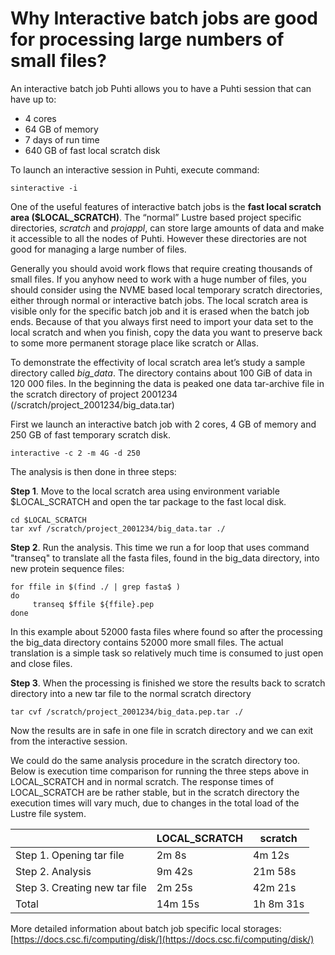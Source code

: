 # Why Interactive batch jobs are good for processing large numbers of small files?
                   
An interactive batch job Puhti allows you to have a Puhti session that can have up to:
*   4 cores
*   64 GB of memory
*   7 days of run time
*   640 GB of fast local scratch disk

To launch an interactive session in Puhti, execute command:
```text
sinteractive -i
```
One of the useful features of interactive batch jobs is the **fast local scratch area ($LOCAL_SCRATCH)**. The “normal” Lustre based project specific directories, *scratch* and *projappl*, can store large amounts of data and make it accessible to all the nodes of Puhti. However these directories are not good for managing a large number of files. 

Generally you should avoid work flows that require creating thousands of small files. If you anyhow need to work with a huge number of files, 
you should consider using the NVME based local temporary scratch directories, either through normal or interactive batch jobs.
The local scratch area is visible only for the specific batch job and it is erased when the batch job ends. 
Because of that you always first need to import your data set to the local scratch and when you finish, copy the data you want to preserve back to some more 
permanent storage place like scratch or Allas.

To demonstrate the effectivity of local scratch area let’s study a sample directory called *big_data*. The directory contains about 100 GiB of data in 120 000 files. In the beginning the data is peaked one data tar-archive file in the scratch directory of project 2001234 (/scratch/project_2001234/big_data.tar)

First we launch an interactive batch job with 2 cores, 4 GB of memory and 250 GB of fast temporary scratch disk.
```text
interactive -c 2 -m 4G -d 250
```
The analysis is then done in three steps:

**Step 1**. Move to the local scratch area using environment variable $LOCAL_SCRATCH and open the tar package to the fast local disk.
```
cd $LOCAL_SCRATCH
tar xvf /scratch/project_2001234/big_data.tar ./
```

**Step 2**. Run the analysis. This time we run a for loop that uses command "transeq" to translate all the fasta files, found in the big_data directory, 
into new protein sequence files:
```text
for ffile in $(find ./ | grep fasta$ )
do
     transeq $ffile ${ffile}.pep
done 
```
In this example about 52000 fasta files where found so after the processing the big_data directory contains 52000 more small files. 
The actual translation is a simple task so relatively much time is consumed to just open and close files.

**Step 3**. When the processing is finished we store the results back to scratch directory into a new tar file to the normal scratch directory
```text
tar cvf /scratch/project_2001234/big_data.pep.tar ./
```
Now the results are in safe in one file in scratch directory and we can exit from the interactive session.

We could do the same analysis procedure in the scratch directory too.  Below is execution time comparison for running the three steps 
above in LOCAL_SCRATCH and in normal scratch.  The response times of LOCAL_SCRATCH are be rather stable, but in the scratch directory 
the execution times will vary much, due to changes in the total load of the Lustre file system.

|                               | LOCAL_SCRATCH |         scratch|
|-------------------------------|---------------|----------------|    
|Step 1. Opening tar file       | 2m 8s         |   4m 12s       |
|Step 2. Analysis               | 9m 42s        |   21m 58s      |
|Step 3. Creating new tar file  | 2m 25s        |   42m 21s      | 
|Total                          | 14m 15s       |   1h 8m 31s    |

More detailed information about batch job specific local storages:
[https://docs.csc.fi/computing/disk/](https://docs.csc.fi/computing/disk/)                 
 
